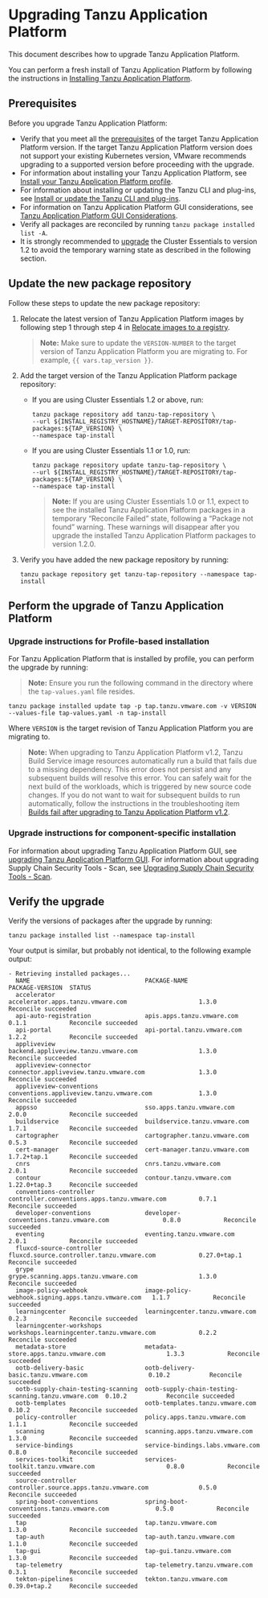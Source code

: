 # Upgrading Tanzu Application Platform

This document describes how to upgrade Tanzu Application Platform.

You can perform a fresh install of Tanzu Application Platform by following the instructions in [Installing Tanzu Application Platform](install-intro.md).

## <a id='prereqs'></a> Prerequisites

Before you upgrade Tanzu Application Platform:

- Verify that you meet all the [prerequisites](prerequisites.md) of the target Tanzu Application Platform version. If the target Tanzu Application Platform version does not support your existing Kubernetes version, VMware recommends upgrading to a supported version before proceeding with the upgrade.
- For information about installing your Tanzu Application Platform, see [Install your Tanzu Application Platform profile](install.md#install-profile).
- For information about installing or updating the Tanzu CLI and plug-ins, see [Install or update the Tanzu CLI and plug-ins](install-tanzu-cli.md#cli-and-plugin).
- For information on Tanzu Application Platform GUI considerations, see [Tanzu Application Platform GUI Considerations](tap-gui/upgrades.md#considerations).
- Verify all packages are reconciled by running `tanzu package installed list -A`.
- It is strongly recommended to [upgrade](https://docs.vmware.com/en/Cluster-Essentials-for-VMware-Tanzu/1.3/cluster-essentials/GUID-deploy.html#upgrade-7) the Cluster Essentials to version 1.2 to avoid the temporary warning state as described in the following section.

## <a id="add-new-package-repo"></a> Update the new package repository

Follow these steps to update the new package repository:

1. Relocate the latest version of Tanzu Application Platform images by following step 1 through step 4 in [Relocate images to a registry](install.html#add-tap-package-repo).

    >**Note:** Make sure to update the `VERSION-NUMBER` to the target version of Tanzu Application Platform you are migrating to. For example, `{{ vars.tap_version }}`. 

1. Add the target version of the Tanzu Application Platform package repository:

    - If you are using Cluster Essentials 1.2 or above, run:

        ```console
        tanzu package repository add tanzu-tap-repository \
        --url ${INSTALL_REGISTRY_HOSTNAME}/TARGET-REPOSITORY/tap-packages:${TAP_VERSION} \
        --namespace tap-install
        ```

    - If you are using Cluster Essentials 1.1 or 1.0, run:

        ```console
       tanzu package repository update tanzu-tap-repository \
        --url ${INSTALL_REGISTRY_HOSTNAME}/TARGET-REPOSITORY/tap-packages:${TAP_VERSION} \
        --namespace tap-install
        ```

        >**Note:** If you are using Cluster Essentials 1.0 or 1.1, expect to see the installed Tanzu Application Platform packages in a temporary “Reconcile Failed” state, following a “Package not found” warning. These warnings will disappear after you upgrade the installed Tanzu Application Platform packages to version 1.2.0. 

1. Verify you have added the new package repository by running:

    ```console
    tanzu package repository get tanzu-tap-repository --namespace tap-install
    ```

## <a id="upgrade-tap"></a> Perform the upgrade of Tanzu Application Platform

### <a id="profile-based-instruct"></a> Upgrade instructions for Profile-based installation

For Tanzu Application Platform that is installed by profile, you can perform the upgrade by running:

>**Note:** Ensure you run the following command in the directory where the `tap-values.yaml` file resides.

```console
tanzu package installed update tap -p tap.tanzu.vmware.com -v VERSION  --values-file tap-values.yaml -n tap-install
```

Where `VERSION` is the target revision of Tanzu Application Platform you are migrating to.

>**Note:** When upgrading to Tanzu Application Platform v1.2, Tanzu Build Service image resources automatically
>run a build that fails due to a missing dependency.
>This error does not persist and any subsequent builds will resolve this error.
>You can safely wait for the next build of the workloads, which is triggered by new source code changes.
>If you do not want to wait for subsequent builds to run automatically,
>follow the instructions in the troubleshooting item
>[Builds fail after upgrading to Tanzu Application Platform v1.2](tanzu-build-service/troubleshooting.md#tbs-1-2-breaking-change).

### <a id="comp-specific-instruct"></a> Upgrade instructions for component-specific installation

For information about upgrading Tanzu Application Platform GUI, see [upgrading Tanzu Application Platform GUI](tap-gui/upgrades.html).
For information about upgrading Supply Chain Security Tools - Scan, see [Upgrading Supply Chain Security Tools - Scan](scst-scan/upgrading.md).

## <a id="verify"></a> Verify the upgrade

Verify the versions of packages after the upgrade by running:

```console
tanzu package installed list --namespace tap-install
```

Your output is similar, but probably not identical, to the following example output:

```console
- Retrieving installed packages...
  NAME                                PACKAGE-NAME                                         PACKAGE-VERSION  STATUS               
  accelerator                         accelerator.apps.tanzu.vmware.com                    1.3.0            Reconcile succeeded  
  api-auto-registration               apis.apps.tanzu.vmware.com                           0.1.1            Reconcile succeeded  
  api-portal                          api-portal.tanzu.vmware.com                          1.2.2            Reconcile succeeded  
  appliveview                         backend.appliveview.tanzu.vmware.com                 1.3.0            Reconcile succeeded  
  appliveview-connector               connector.appliveview.tanzu.vmware.com               1.3.0            Reconcile succeeded  
  appliveview-conventions             conventions.appliveview.tanzu.vmware.com             1.3.0            Reconcile succeeded  
  appsso                              sso.apps.tanzu.vmware.com                            2.0.0            Reconcile succeeded  
  buildservice                        buildservice.tanzu.vmware.com                        1.7.1            Reconcile succeeded  
  cartographer                        cartographer.tanzu.vmware.com                        0.5.3            Reconcile succeeded  
  cert-manager                        cert-manager.tanzu.vmware.com                        1.7.2+tap.1      Reconcile succeeded  
  cnrs                                cnrs.tanzu.vmware.com                                2.0.1            Reconcile succeeded  
  contour                             contour.tanzu.vmware.com                             1.22.0+tap.3     Reconcile succeeded  
  conventions-controller              controller.conventions.apps.tanzu.vmware.com         0.7.1            Reconcile succeeded  
  developer-conventions               developer-conventions.tanzu.vmware.com               0.8.0            Reconcile succeeded  
  eventing                            eventing.tanzu.vmware.com                            2.0.1            Reconcile succeeded  
  fluxcd-source-controller            fluxcd.source.controller.tanzu.vmware.com            0.27.0+tap.1     Reconcile succeeded  
  grype                               grype.scanning.apps.tanzu.vmware.com                 1.3.0            Reconcile succeeded  
  image-policy-webhook                image-policy-webhook.signing.apps.tanzu.vmware.com   1.1.7            Reconcile succeeded  
  learningcenter                      learningcenter.tanzu.vmware.com                      0.2.3            Reconcile succeeded  
  learningcenter-workshops            workshops.learningcenter.tanzu.vmware.com            0.2.2            Reconcile succeeded  
  metadata-store                      metadata-store.apps.tanzu.vmware.com                 1.3.3            Reconcile succeeded  
  ootb-delivery-basic                 ootb-delivery-basic.tanzu.vmware.com                 0.10.2           Reconcile succeeded  
  ootb-supply-chain-testing-scanning  ootb-supply-chain-testing-scanning.tanzu.vmware.com  0.10.2           Reconcile succeeded  
  ootb-templates                      ootb-templates.tanzu.vmware.com                      0.10.2           Reconcile succeeded  
  policy-controller                   policy.apps.tanzu.vmware.com                         1.1.1            Reconcile succeeded  
  scanning                            scanning.apps.tanzu.vmware.com                       1.3.0            Reconcile succeeded  
  service-bindings                    service-bindings.labs.vmware.com                     0.8.0            Reconcile succeeded  
  services-toolkit                    services-toolkit.tanzu.vmware.com                    0.8.0            Reconcile succeeded  
  source-controller                   controller.source.apps.tanzu.vmware.com              0.5.0            Reconcile succeeded  
  spring-boot-conventions             spring-boot-conventions.tanzu.vmware.com             0.5.0            Reconcile succeeded  
  tap                                 tap.tanzu.vmware.com                                 1.3.0            Reconcile succeeded  
  tap-auth                            tap-auth.tanzu.vmware.com                            1.1.0            Reconcile succeeded  
  tap-gui                             tap-gui.tanzu.vmware.com                             1.3.0            Reconcile succeeded  
  tap-telemetry                       tap-telemetry.tanzu.vmware.com                       0.3.1            Reconcile succeeded  
  tekton-pipelines                    tekton.tanzu.vmware.com                              0.39.0+tap.2     Reconcile succeeded
```
